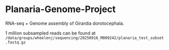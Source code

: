 # Planaria-Genome-Project
RNA-seq + Genome assembly of Girardia dorotocephala.

1 million subsampled reads can be found at `/data/groups/wheelenj/sequencing/20250916_M009242/planaria_test_subset.fastq.gz`